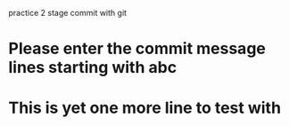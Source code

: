 practice 2 stage commit with git
# Please enter the commit message lines starting with abc
# This is yet one more line to test with
